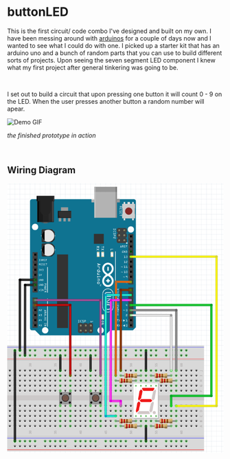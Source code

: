 # buttonLED

This is the first circuit/ code combo I've designed and built on my own.  I have been messing around with [arduinos](https://www.arduino.cc/) for a couple of days now and I wanted to see what I could do with one.  I picked up a starter kit that has an arduino uno and a bunch of random parts that you can use to build different sorts of projects.  Upon seeing the seven segment LED component I knew what my first project after general tinkering was going to be.  

<br>

I set out to build a circuit that upon pressing one button it will count 0 - 9 on the LED.  When the user presses another button a random number will apear.

<img src="media/buttonLED.gif" alt="Demo GIF">

*the finished prototype in action*

<br>

## Wiring Diagram

<img src="media/diagram.png"  alt="Wiring Diagram">

